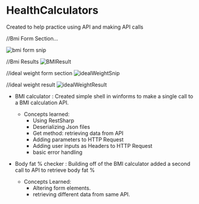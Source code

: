 # HealthCalculators

Created to help practice using API and making API calls

//Bmi Form Section...

![bmi form snip](https://user-images.githubusercontent.com/72698786/155355327-1a6f608f-b1f0-46c3-9a15-c1076ceb0c47.JPG)

//Bmi Results
![BMIResult](https://user-images.githubusercontent.com/72698786/155355362-14bafe78-277a-443e-a316-ce31dcb61ed5.JPG)

//ideal weight form section
![idealWeightSnip](https://user-images.githubusercontent.com/72698786/155355395-2ab8843e-d8f8-4685-be91-9b77b8411f10.JPG)

//ideal weight result
![idealWeightResult](https://user-images.githubusercontent.com/72698786/155355437-faadd08e-3f98-4a84-b915-6f874be5587a.JPG)


- BMI calculator : Created simple shell in winforms to make a single call to a BMI calculation API.
  - Concepts learned:
    - Using RestSharp
    - Deserializing Json files
    - Get method: retrieving data from API
    - Adding parameters to HTTP Request
    - Adding user inputs as Headers to HTTP Request
    - basic error handling


- Body fat % checker : Building off of the BMI calculator added a second call to API to retrieve body fat %
    - Concepts Learned:
      - Altering form elements.
      - retrieving different data from same API.
   


